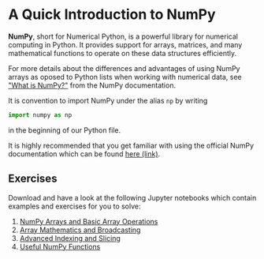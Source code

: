 # A Quick Introduction to NumPy

**NumPy**, short for Numerical Python, is a powerful library for numerical computing in Python. It provides support for arrays, matrices, and many mathematical functions to operate on these data structures efficiently.

For more details about the differences and advantages of using NumPy arrays as oposed to Python lists when working with numerical data, see ["What is NumPy?"](https://numpy.org/doc/stable/user/whatisnumpy.html) from the NumPy documentation.

It is convention to import NumPy under the alias `np` by writing

```python
import numpy as np
```

in the beginning of our Python file.

It is highly recommended that you get familiar with using the official NumPy documentation which can be found [here (link)](https://numpy.org/devdocs/). 

## Exercises

Download and have a look at the following Jupyter notebooks which contain examples and exercises for you to solve:

1. [NumPy Arrays and Basic Array Operations](notebooks/numpy_01.ipynb)
2. [Array Mathematics and Broadcasting](notebooks/numpy_02.ipynb)
3. [Advanced Indexing and Slicing](notebooks/numpy_03.ipynb)
4. [Useful NumPy Functions](notebooks/numpy_04.ipynb)

